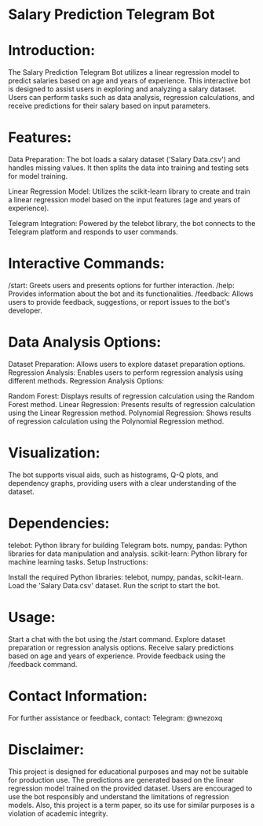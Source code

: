 # Salary Prediction Telegram Bot

# Introduction:
The Salary Prediction Telegram Bot utilizes a linear regression model to predict salaries based on age and years of experience. This interactive bot is designed to assist users in exploring and analyzing a salary dataset. Users can perform tasks such as data analysis, regression calculations, and receive predictions for their salary based on input parameters.

# Features:

Data Preparation: The bot loads a salary dataset ('Salary Data.csv') and handles missing values. It then splits the data into training and testing sets for model training.

Linear Regression Model: Utilizes the scikit-learn library to create and train a linear regression model based on the input features (age and years of experience).

Telegram Integration: Powered by the telebot library, the bot connects to the Telegram platform and responds to user commands.

# Interactive Commands:

/start: Greets users and presents options for further interaction.
/help: Provides information about the bot and its functionalities.
/feedback: Allows users to provide feedback, suggestions, or report issues to the bot's developer.

# Data Analysis Options:

Dataset Preparation: Allows users to explore dataset preparation options.
Regression Analysis: Enables users to perform regression analysis using different methods.
Regression Analysis Options:

Random Forest: Displays results of regression calculation using the Random Forest method.
Linear Regression: Presents results of regression calculation using the Linear Regression method.
Polynomial Regression: Shows results of regression calculation using the Polynomial Regression method.

# Visualization:

The bot supports visual aids, such as histograms, Q-Q plots, and dependency graphs, providing users with a clear understanding of the dataset.

# Dependencies:

telebot: Python library for building Telegram bots.
numpy, pandas: Python libraries for data manipulation and analysis.
scikit-learn: Python library for machine learning tasks.
Setup Instructions:

Install the required Python libraries: telebot, numpy, pandas, scikit-learn.
Load the 'Salary Data.csv' dataset.
Run the script to start the bot.

# Usage:

Start a chat with the bot using the /start command.
Explore dataset preparation or regression analysis options.
Receive salary predictions based on age and years of experience.
Provide feedback using the /feedback command.

# Contact Information:
For further assistance or feedback, contact:
Telegram: @wnezoxq

# Disclaimer:
This project is designed for educational purposes and may not be suitable for production use. The predictions are generated based on the linear regression model trained on the provided dataset. Users are encouraged to use the bot responsibly and understand the limitations of regression models. Also, this project is a term paper, so its use for similar purposes is a violation of academic integrity.
